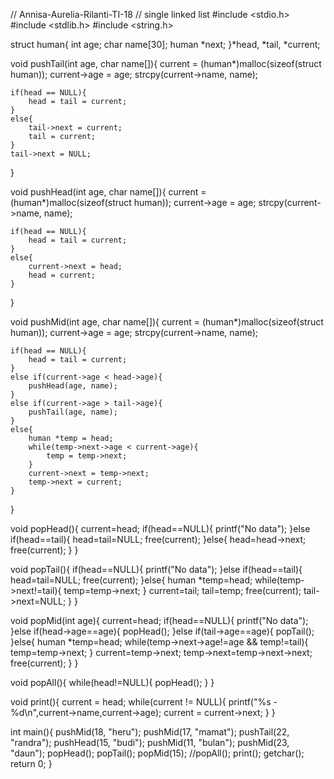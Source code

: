 // Annisa-Aurelia-Rilanti-TI-18
// single linked list
#include <stdio.h>
#include <stdlib.h>
#include <string.h>

struct human{
	int age;
	char name[30];
	human *next;
}*head, *tail, *current;

void pushTail(int age, char name[]){
	current = (human*)malloc(sizeof(struct human));
	current->age = age;
	strcpy(current->name, name);

	if(head == NULL){
		head = tail = current;
	}
	else{
		tail->next = current;
		tail = current;
	}
	tail->next = NULL;
}

void pushHead(int age, char name[]){
	current = (human*)malloc(sizeof(struct human));
	current->age = age;
	strcpy(current->name, name);

	if(head == NULL){
		head = tail = current;
	}
	else{
		current->next = head;
		head = current;
	}	
}

void pushMid(int age, char name[]){
	current = (human*)malloc(sizeof(struct human));
	current->age = age;
	strcpy(current->name, name);

	if(head == NULL){
		head = tail = current;
	}
	else if(current->age < head->age){
		pushHead(age, name);
	}
	else if(current->age > tail->age){
		pushTail(age, name);
	}
	else{
		human *temp = head;
		while(temp->next->age < current->age){
			temp = temp->next;
		}
		current->next = temp->next;
		temp->next = current;
	}
}

void popHead(){
	current=head;
	if(head==NULL){
		printf("No data");
	}else if(head==tail){
		head=tail=NULL;
		free(current);
	}else{
		head=head->next;
		free(current);
	}
}

void popTail(){
	if(head==NULL){
		printf("No data");
	}else if(head==tail){
		head=tail=NULL;
		free(current);
	}else{
		human *temp=head;
		while(temp->next!=tail){
			temp=temp->next;
		}
		current=tail;
		tail=temp;
		free(current);
		tail->next=NULL;
	}
}

void popMid(int age){
	current=head;
	if(head==NULL){
		printf("No data");
	}else if(head->age==age){
		popHead();
	}else if(tail->age==age){
		popTail();
	}else{
		human *temp=head;
		while(temp->next->age!=age && temp!=tail){
			temp=temp->next;
		}
		current=temp->next;
		temp->next=temp->next->next;
		free(current);
	}
}

void popAll(){
	while(head!=NULL){
		popHead();
	}
}

void print(){
	current = head;
	while(current != NULL){
		printf("%s - %d\n",current->name,current->age);
		current = current->next;
	}
}

int main(){
	pushMid(18, "heru");
	pushMid(17, "mamat");
	pushTail(22, "randra");
	pushHead(15, "budi");
	pushMid(11, "bulan");
	pushMid(23, "daun");
	popHead();
	popTail();
	popMid(15);
	//popAll();
	print();
	getchar();
	return 0;
}
